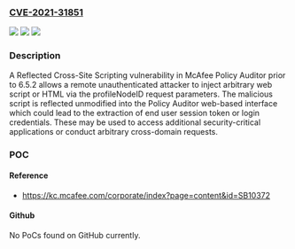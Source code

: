 ### [CVE-2021-31851](https://cve.mitre.org/cgi-bin/cvename.cgi?name=CVE-2021-31851)
![](https://img.shields.io/static/v1?label=Product&message=McAfee%20Policy%20Auditor&color=blue)
![](https://img.shields.io/static/v1?label=Version&message=unspecified%20&color=brightgreen)
![](https://img.shields.io/static/v1?label=Vulnerability&message=CWE-79%3A%20%20Improper%20Neutralization%20of%20Input%20During%20Web%20Page%20Generation%20(%E2%80%98Cross-Site%20Scripting%E2%80%99)%09&color=brightgreen)

### Description

A Reflected Cross-Site Scripting vulnerability in McAfee Policy Auditor prior to 6.5.2 allows a remote unauthenticated attacker to inject arbitrary web script or HTML via the profileNodeID request parameters. The malicious script is reflected unmodified into the Policy Auditor web-based interface which could lead to the extraction of end user session token or login credentials. These may be used to access additional security-critical applications or conduct arbitrary cross-domain requests.

### POC

#### Reference
- https://kc.mcafee.com/corporate/index?page=content&id=SB10372

#### Github
No PoCs found on GitHub currently.

